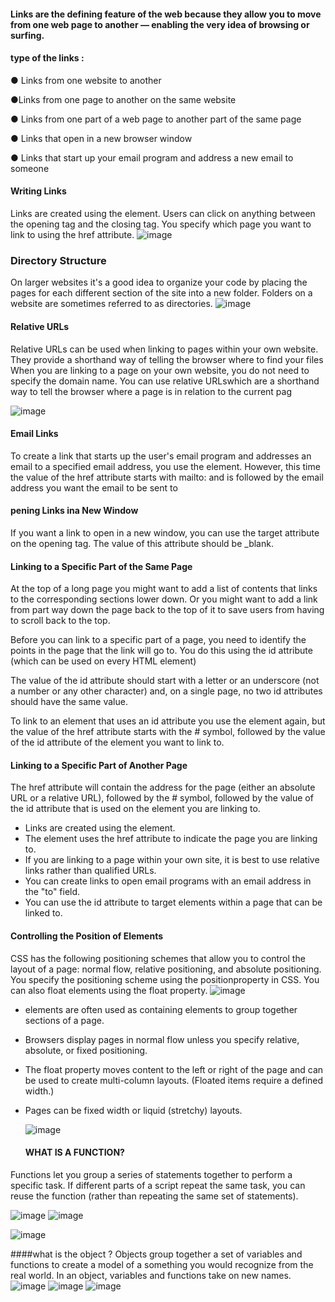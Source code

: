 #### Links are the defining feature of the web because they allow you to move from one web page to another — enabling the very idea of browsing or surfing.
#### type of the links :
● Links from one website to another

●Links from one page to another on the same website

● Links from one part of a web page to another part of the same page

● Links that open in a new browser window

● Links that start up your email program and address a new email to someone
#### Writing Links 
Links are created using the <a> element. Users can click on anything between the opening <a> tag and the closing </a> tag. You specify which page you want to link to using the href attribute.
![image](https://user-images.githubusercontent.com/85091281/122979338-183fe200-d3a0-11eb-90c0-fe0570030daa.png)

  ### Directory Structure 
 On larger websites it's a good idea to organize your code by placing the pages for each different section of the site into a new folder. Folders on a website are sometimes referred to as directories.
![image](https://user-images.githubusercontent.com/85091281/122980763-b7190e00-d3a1-11eb-88fc-4aa1437c4177.png)

  #### Relative URLs
  Relative URLs can be used when linking to pages within your own website. They provide a shorthand way of telling the browser where to find your files
  When you are linking to a page 
on your own website, you do not need to specify the domain name. You can use relative URLswhich are a shorthand way to tell the browser where a page is in relation to the current pag
  
  ![image](https://user-images.githubusercontent.com/85091281/122981851-e0866980-d3a2-11eb-8191-a5cec0f2e57c.png)
#### Email Links
  
  To create a link that starts up the user's email program and addresses an email to a specified email address, you use the <a>element. However, this time the value of the href attribute starts with mailto: and is followed by the email address you want the email to be sent to
 
  #### pening Links ina New Window
  If you want a link to open in a new window, you can use the target attribute on the opening <a> tag. The value of this attribute should be _blank.
  
  #### Linking to a Specific Part of the Same Page
  
  At the top of a long page you might want to add a list of contents that links to the corresponding sections lower down. Or you might want to add a link from part way down the page back to the top of it to save users from having to scroll back to the top.

  Before you can link to a specific part of a page, you need to identify the points in the page that the link will go to. You do this using the id attribute (which can be used on every HTML element)
  
  The value of the id attribute should start with a letter or an underscore (not a number or any other character) and, on a single page, no two id attributes should have the same value.
  
  To link to an element that uses an id attribute you use the <a>element again, but the value of the href attribute starts with the # symbol, followed by the value of the id attribute of the element you want to link to.
  
  #### Linking to a Specific Part of Another Page
  
  The href attribute will contain the address for the page (either an absolute URL or a relative URL), followed by the # symbol, followed by the value of the id attribute that is used on the element you are linking to.
  
- Links are created using the <a> element.
- The <a> element uses the href attribute to indicate the page you are linking to.
- If you are linking to a page within your own site, it is best to use relative links rather than qualified URLs.
- You can create links to open email programs with an email address in the "to" field.
- You can use the id attribute to target elements within a page that can be linked to.
  
  
#### Controlling the Position of Elements
 CSS has the following positioning schemes that allow you to control the layout of a page: normal flow, relative positioning, and absolute positioning. You specify the positioning scheme using the positionproperty in CSS. You can also float elements using the float property.
 ![image](https://user-images.githubusercontent.com/85091281/122985035-5f30d600-d3a6-11eb-9f24-46c2c9511593.png)
- <div> elements are often used as containing elements to group together sections of a page.
- Browsers display pages in normal flow unless you specify relative, absolute, or fixed positioning.
- The float property moves content to the left or right of the page and can be used to create multi-column layouts. (Floated items require a defined width.)
- Pages can be fixed width or liquid (stretchy) layouts. 
  
  ![image](https://user-images.githubusercontent.com/85091281/122985888-61dffb00-d3a7-11eb-9065-4193a6d5102e.png)
  
  #### WHAT IS A FUNCTION? 
Functions let you group a series of statements together to perform a specific task. If different parts of a script repeat the same task, you can reuse the function (rather than repeating the same set of statements).

  ![image](https://user-images.githubusercontent.com/85091281/122986186-c56a2880-d3a7-11eb-9489-8276ad952f19.png)
  ![image](https://user-images.githubusercontent.com/85091281/122986255-e2066080-d3a7-11eb-9d21-41efa673c018.png)
  
  ![image](https://user-images.githubusercontent.com/85091281/122986349-02ceb600-d3a8-11eb-9a78-433d6b9b7a30.png)

  ####what is the object ?
  Objects group together a set of variables and functions to create a model of a something you would recognize from the real world. In an object, variables and functions take on new names. 
![image](https://user-images.githubusercontent.com/85091281/122986643-5d681200-d3a8-11eb-8847-a84eae80fa30.png)
  ![image](https://user-images.githubusercontent.com/85091281/122986837-9ef8bd00-d3a8-11eb-8794-b9a47b44f9dc.png)
  ![image](https://user-images.githubusercontent.com/85091281/122986912-ae780600-d3a8-11eb-9697-703abf73f9ef.png)



